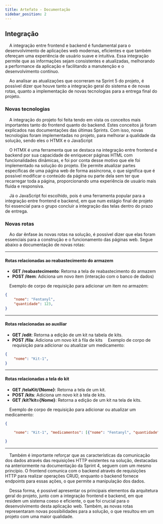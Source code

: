 ```yaml
---
title: Artefato - Documentação
sidebar_position: 2
---
```


## Integração

&emsp;A integração entre frontend e backend é fundamental para o desenvolvimento de aplicações web modernas, eficientes e que também ofereçam uma experiência de usuário suave e intuitiva. Essa integração permite que as informações sejam consistentes e atualizadas, melhorando a performance da aplicação e facilitando a manutenção e o desenvolvimento contínuo.

&emsp;Ao analisar as atualizações que ocorreram na Sprint 5 do projeto, é possível dizer que houve tanto a integração geral do sistema e de novas rotas, quanto a implementação de novas tecnologias para a entrega final do projeto.

### Novas tecnologias

&emsp;A integração do projeto foi feita tendo em vista os conceitos mais importantes tanto do frontend quanto do backend. Estes conceitos já foram explicados nas documentações das últimas Sprints. Com isso, novas tecnologias foram implementadas no projeto, para melhorar a qualidade da solução, sendo eles o HTMX e o JavaScript

&emsp;O HTMX é uma ferramenta que se destaca na integração entre frontend e backend por sua capacidade de enriquecer páginas HTML com funcionalidades dinâmicas, e foi por conta desse motivo que ele foi implementado na solução do projeto. Ele permite atualizar partes específicas de uma página web de forma assíncrona, o que significa que é possível modificar o conteúdo da página ou parte dela sem ter que recarregar toda a página, proporcionando uma experiência de usuário mais fluida e responsiva.

&emsp;Já o JavaScript foi escolhido, pois é uma ferramenta popular para a integração entre frontend e backend, em que num estágio final de projeto foi essencial para o grupo concluir a integração das telas dentro do prazo de entrega.

### Novas rotas

&emsp;Ao dar ênfase às novas rotas na solução, é possível dizer que elas foram essenciais para a construção e o funcionamento das páginas web. Segue abaixo a documentação de novas rotas:

---

#### Rotas relacionadas ao reabastecimento do armazem

- **GET /reabastecimento**: Retorna a tela de reabastecimento do armazem
- **POST /item**: Adiciona um novo item (interação com o banco de dados)

&emsp;Exemplo de corpo de requisição para adicionar um item no armazém:

```json
{
	"nome": "Fentanyl",
	"quantidade": 123,
}
```

---

#### Rotas relacionadas ao auxiliar
- **GET /edit**: Retorna a edição de um kit na tabela de kits.
- **POST /fila**: Adiciona um novo kit à fila de kits
&emsp;Exemplo de corpo de requisição para adicionar ou atualizar um medicamento:
```json
{
    "nome": "Kit-1",
}
```
---

#### Rotas relacionadas a tela do kit
- **GET /telaKit/\{Nome}**: Retorna a tela de um kit.
- **POST /kits**: Adiciona um novo kit à tela de kits.
- **GET /kit?kit=\{Nome}**: Retorna a edição de um kit na tela de kits.

&emsp;Exemplo de corpo de requisição para adicionar ou atualizar um medicamento:
```json
{
    
    "nome": "Kit-1", "medicamentos": [{"nome": "Fentanyl", "quantidade": 3, "altura": 10, "pos": {"x": 229.84, "y": 177.75, "z": -40.0, "r": 0.0}}, {"nome": "Paracetamol", "quantidade": 0, "altura": 5.35, "pos": {"x": 15.42, "y": 264.77, "z": -40.0, "r": 0.0}}]

}
```
---

&emsp;Também é importante reforçar que as características da comunicação dos dados através das requisições HTTP existentes na solução, destacadas na anteriormente na documentação da Sprint 4, seguem com um mesmo princípio. O frontend comunica com o backend através de requisições HTTP para realizar operações CRUD, enquanto o backend fornece endpoints para essas ações, o que permite a manipulação dos dados.

&emsp;Dessa forma, é possível apresentar os principais elementos da arquitetura geral do projeto, junto com a integração frontend e backend, em que residem um sistema coeso e eficiente, o que foi crucial para o desenvolvimento desta aplicação web. Também, as novas rotas representaram novas possibilidades para a solução, o que resultou em um projeto com uma maior qualidade.